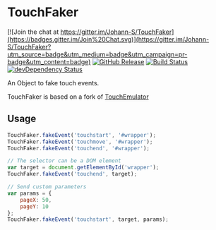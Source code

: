 # TouchFaker

[![Join the chat at https://gitter.im/Johann-S/TouchFaker](https://badges.gitter.im/Join%20Chat.svg)](https://gitter.im/Johann-S/TouchFaker?utm_source=badge&utm_medium=badge&utm_campaign=pr-badge&utm_content=badge)
[![GitHub Release](https://img.shields.io/github/release/Johann-S/TouchFaker.svg)](https://github.com/Johann-S/TouchFaker/releases)
[![Build Status](https://travis-ci.org/Johann-S/TouchFaker.svg?style=flat)](https://travis-ci.org/Johann-S/TouchFaker) 
[![devDependency Status](https://david-dm.org/Johann-S/TouchFaker/dev-status.svg)](https://david-dm.org/Johann-S/TouchFaker#info=devDependencies)

An Object to fake touch events.

TouchFaker is based on a fork of [TouchEmulator][1]

[1]: https://github.com/hammerjs/touchemulator

## Usage

```js
TouchFaker.fakeEvent('touchstart', '#wrapper');
TouchFaker.fakeEvent('touchmove', '#wrapper');
TouchFaker.fakeEvent('touchend', '#wrapper');

// The selector can be a DOM element
var target = document.getElementById('wrapper');
TouchFaker.fakeEvent('touchend', target);

// Send custom parameters
var params = {
    pageX: 50,
    pageY: 10
};
TouchFaker.fakeEvent('touchstart', target, params);
```
